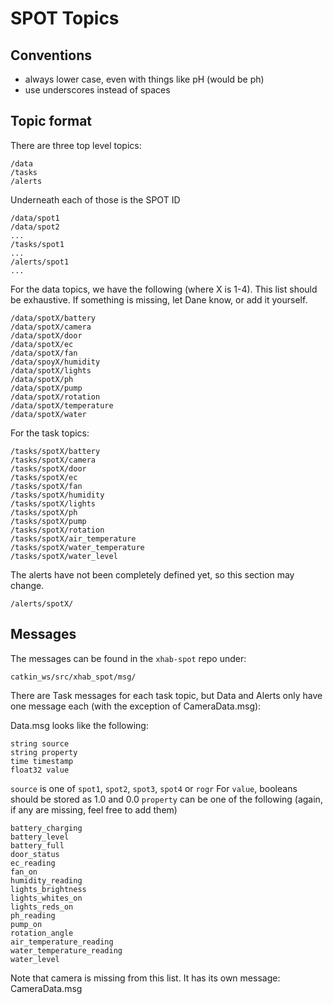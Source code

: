 # SPOT Topics

## Conventions

* always lower case, even with things like pH (would be ph)
* use underscores instead of spaces

## Topic format

There are three top level topics:

    /data
    /tasks
    /alerts

Underneath each of those is the SPOT ID

    /data/spot1
    /data/spot2
    ...
    /tasks/spot1
    ...
    /alerts/spot1
    ...

For the data topics, we have the following (where X is 1-4).
This list should be exhaustive. If something is missing, let
Dane know, or add it yourself. 

    /data/spotX/battery
    /data/spotX/camera
    /data/spotX/door
    /data/spotX/ec
    /data/spotX/fan
    /data/spoyX/humidity
    /data/spotX/lights
    /data/spotX/ph
    /data/spotX/pump
    /data/spotX/rotation
    /data/spotX/temperature
    /data/spotX/water

For the task topics:

    /tasks/spotX/battery
    /tasks/spotX/camera
    /tasks/spotX/door
    /tasks/spotX/ec
    /tasks/spotX/fan
    /tasks/spotX/humidity
    /tasks/spotX/lights
    /tasks/spotX/ph
    /tasks/spotX/pump
    /tasks/spotX/rotation
    /tasks/spotX/air_temperature
    /tasks/spotX/water_temperature
    /tasks/spotX/water_level

The alerts have not been completely defined yet, so this section may change.
    
    /alerts/spotX/


## Messages

The messages can be found in the `xhab-spot` repo under:

    catkin_ws/src/xhab_spot/msg/

There are Task messages for each task topic, but Data and Alerts only have one message each (with the exception of CameraData.msg):

Data.msg looks like the following:

    string source
    string property
    time timestamp
    float32 value

`source` is one of `spot1`, `spot2`, `spot3`, `spot4` or `rogr`
For `value`, booleans should be stored as 1.0 and 0.0
`property` can be one of the following (again, if any are missing, feel free to add them)

    battery_charging
    battery_level
    battery_full
    door_status
    ec_reading
    fan_on
    humidity_reading
    lights_brightness
    lights_whites_on
    lights_reds_on
    ph_reading
    pump_on
    rotation_angle
    air_temperature_reading
    water_temperature_reading
    water_level

Note that camera is missing from this list. It has its own message: CameraData.msg



